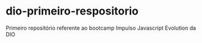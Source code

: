 # dio-primeiro-respositorio
Primeiro repositório referente ao bootcamp Impulso Javascript Evolution da DIO
